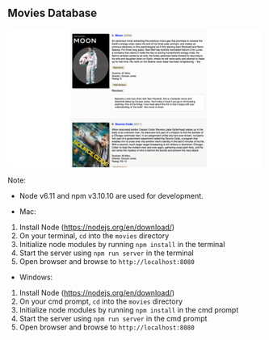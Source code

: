 ## Movies Database

![image of movies list](docs/movies-list.png)


Note:
- Node v6.11 and npm v3.10.10 are used for development.

* Mac:
 1. Install Node (https://nodejs.org/en/download/)
 2. On your terminal, `cd` into the `movies` directory
 2. Initialize node modules by running `npm install` in the terminal
 3. Start the server using `npm run server` in the terminal
 4. Open browser and browse to `http://localhost:8080`

* Windows:
 1. Install Node (https://nodejs.org/en/download/)
 2. On your cmd prompt, `cd` into the `movies` directory
 2. Initialize node modules by running `npm install` in the cmd prompt
 3. Start the server using `npm run server` in the cmd prompt
 4. Open browser and browse to `http://localhost:8080`
